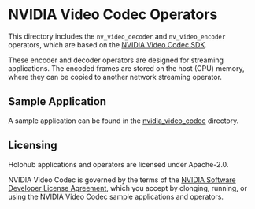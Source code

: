 # NVIDIA Video Codec Operators

This directory includes the `nv_video_decoder` and `nv_video_encoder` operators, which are based on the 
[NVIDIA Video Codec SDK](https://developer.nvidia.com/video-codec-sdk).

These encoder and decoder operators are designed for streaming applications. The encoded frames are stored on the host (CPU) 
memory, where they can be copied to another network streaming operator.

## Sample Application

A sample application can be found in the [nvidia_video_codec](../../applications/nvidia_video_codec/python/README.md) directory.

## Licensing

Holohub applications and operators are licensed under Apache-2.0.

NVIDIA Video Codec is governed by the terms of the [NVIDIA Software Developer License Agreement](https://developer.nvidia.com/designworks/sdk-samples-tools-software-license-agreement), which you accept by clonging, running, or using the NVIDIA Video Codec sample applications and operators.
